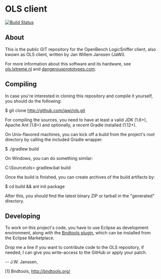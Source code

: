 # OLS client

[![Build Status](https://drone.io/github.com/jawi/ols/status.png)](https://drone.io/github.com/jawi/ols/latest)

## About

This is the public GIT repository for the OpenBench LogicSniffer client, also
kwown as OLS client, written by Jan Willem Janssen (JaWi).

For more information about this software and its hardware, see
[ols.lxtreme.nl](http://ols.lxtreme.nl)
and
[dangerousprototypes.com](http://dangerousprototypes.com/open-logic-sniffer).

## Compiling

In case you're interested in cloning this repository and compile it yourself,
you should do the following:

  $ git clone http://github.com/jawi/ols.git

For compiling the sources, you need to have at least a valid JDK (1.6+), Apache
Ant (1.8+) and optionally, a recent Gradle installed (1.12+).

On Unix-flavored machines, you can kick off a build from the project's root
directory by calling the included Gradle wrapper.

  $ ./gradlew build

On Windows, you can do something similar:

  C:\Source\ols> gradlew.bat build

Once the build is finished, you can create archives of the build artifacts by:

  $ cd build && ant init package


After this, you should find the latest binary ZIP or tarball in the "generated"
directory.

## Developing

To work on this project's code, you have to use Eclipse as development
environment, along with the [Bndtools plugin](http://bndtools.org/), which can
be installed from the Eclipse Marketplace.

Drop me a line if you want to contribute code to the OLS repository, if needed,
I can give you write-access to the GitHub or apply your patch.

-- J.W. Janssen, <j dot w dot janssen at lxtreme.nl>

[1] Bndtools, <http://bndtools.org/>
